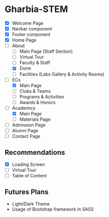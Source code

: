 # Gharbia-STEM

- [x] Welcome Page
- [x] Navbar component
- [x] Footer component
- [x] Home Page
- [ ] About
  - [ ] Main Page (Staff Section)
  - [ ] Virtual Tour
  - [ ] Faculty & Staff
  - [x] Dorm
  - [ ] Facilities (Labs Gallery & Activity Rooms)
- [ ] ECs
  - [x] Main Page
  - [ ] Clubs & Teams
  - [ ] Programs & Activities
  - [ ] Awards & Honors
- [ ] Academics
  - [x] Main Page
  - [ ] Materials Page
- [ ] Admission Page
- [ ] Alumni Page
- [ ] Contact Page

## Recommendations

- [x] Loading Screen
- [ ] Virtual Tour
- [ ] Table of Content

## Futures Plans

- Light/Dark Theme
- Usage of Bootstrap framework in SASS
